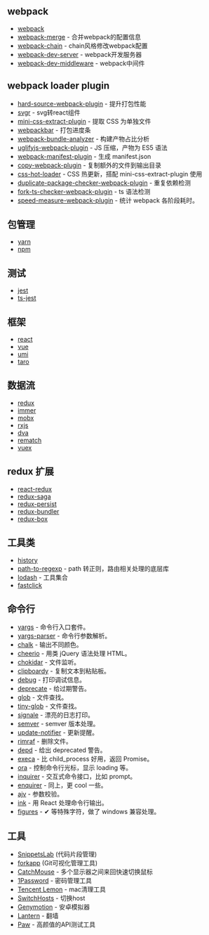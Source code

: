 
## webpack
- [webpack](https://github.com/webpack/webpack) 
- [webpack-merge](https://github.com/survivejs/webpack-merge) - 合并webpack的配置信息
- [webpack-chain](https://github.com/neutrinojs/webpack-chain) - chain风格修改webpack配置
- [webpack-dev-server](https://github.com/webpack/webpack-dev-server) - webpack开发服务器
- [webpack-dev-middleware](https://github.com/webpack/webpack-dev-middleware) - webpack中间件

## webpack loader plugin
- [hard-source-webpack-plugin](https://github.com/mzgoddard/hard-source-webpack-plugin) - 提升打包性能
- [svgr](https://github.com/smooth-code/svgr) - svg转react组件
- [mini-css-extract-plugin](https://github.com/webpack-contrib/mini-css-extract-plugin) - 提取 CSS 为单独文件
- [webpackbar](https://github.com/nuxt/webpackbar) - 打包进度条
- [webpack-bundle-analyzer](https://github.com/webpack-contrib/webpack-bundle-analyzer) - 构建产物占比分析
- [uglifyjs-webpack-plugin](https://github.com/webpack-contrib/terser-webpack-plugin) - JS 压缩，产物为 ES5 语法
- [webpack-manifest-plugin](https://github.com/danethurber/webpack-manifest-plugin) - 生成 manifest.json
- [copy-webpack-plugin](https://github.com/webpack-contrib/copy-webpack-plugin) - 复制额外的文件到输出目录
- [css-hot-loader](https://github.com/shepherdwind/css-hot-loader) - CSS 热更新，搭配 mini-css-extract-plugin 使用
- [duplicate-package-checker-webpack-plugin](https://github.com/darrenscerri/duplicate-package-checker-webpack-plugin) - 重复依赖检测
- [fork-ts-checker-webpack-plugin](https://github.com/Realytics/fork-ts-checker-webpack-plugin) - ts 语法检测
- [speed-measure-webpack-plugin](https://github.com/stephencookdev/speed-measure-webpack-plugin) - 统计 webpack 各阶段耗时。

## 包管理

- [yarn](https://github.com/yarnpkg/yarn)
- [npm](https://github.com/npm/cli)


## 测试

- [jest](https://github.com/facebook/jest)
- [ts-jest](https://github.com/kulshekhar/ts-jest)


## 框架

- [react](https://github.com/facebook/react)
- [vue](https://github.com/vuejs/vue)
- [umi](https://github.com/umijs/umi)
- [taro](https://github.com/NervJS/taro)


## 数据流

- [redux](https://github.com/reduxjs/redux)
- [immer](https://github.com/mweststrate/immer)
- [mobx](https://github.com/mobxjs/mobx)
- [rxjs](https://github.com/ReactiveX/rxjs)
- [dva](https://github.com/dvajs/dva)
- [rematch](https://github.com/rematch/rematch)
- [vuex](https://github.com/vuejs/vuex)


## redux 扩展

- [react-redux](https://github.com/reduxjs/react-redux)
- [redux-saga](https://github.com/redux-saga/redux-saga)
- [redux-persist](https://github.com/rt2zz/redux-persist)
- [redux-bundler](https://github.com/henrikjoreteg/redux-bundler)
- [redux-box](https://github.com/anish000kumar/redux-box)


## 工具类

- [history](https://github.com/ReactTraining/history)
- [path-to-regexp](https://github.com/pillarjs/path-to-regexp) - path 转正则，路由相关处理的底层库
- [lodash](https://github.com/lodash/lodash) - 工具集合
- [fastclick](https://github.com/ftlabs/fastclick)


## 命令行

- [yargs](https://github.com/yargs/yargs) - 命令行入口套件。
- [yargs-parser](https://github.com/yargs/yargs-parser) - 命令行参数解析。
- [chalk](https://github.com/chalk/chalk) - 输出不同颜色。
- [cheerio](https://github.com/cheeriojs/cheerio) - 用类 jQuery 语法处理 HTML。
- [chokidar](https://github.com/paulmillr/chokidar) - 文件监听。
- [clipboardy](https://github.com/sindresorhus/clipboardy) - 复制文本到粘贴板。
- [debug](https://github.com/visionmedia/debug) - 打印调试信息。
- [deprecate](https://github.com/brianc/node-deprecate) - 给过期警告。
- [glob](https://github.com/isaacs/node-glob) - 文件查找。
- [tiny-glob](https://github.com/terkelg/tiny-glob) - 文件查找。
- [signale](https://github.com/klaussinani/signale) - 漂亮的日志打印。
- [semver](https://github.com/npm/node-semver) - semver 版本处理。
- [update-notifier](https://github.com/yeoman/update-notifier) - 更新提醒。
- [rimraf](https://github.com/isaacs/rimraf) - 删除文件。
- [depd](https://github.com/dougwilson/nodejs-depd) - 给出 deprecated 警告。
- [execa](https://github.com/sindresorhus/execa) - 比 child\_process 好用，返回 Promise。
- [ora](https://github.com/sindresorhus/ora) - 控制命令行光标，显示 loading 等。
- [inquirer](https://github.com/SBoudrias/Inquirer.js) - 交互式命令接口，比如 prompt。
- [enquirer](https://github.com/enquirer/enquirer) - 同上，更 cool 一些。
- [ajv](https://github.com/epoberezkin/ajv) - 参数校验。
- [ink](https://github.com/vadimdemedes/ink) - 用 React 处理命令行输出。
- [figures](https://github.com/sindresorhus/figures) - ✔︎ 等特殊字符，做了 windows 兼容处理。

## 工具

 - [SnippetsLab](http://www.renfei.org/snippets-lab/) (代码片段管理) 
 - [forkapp](https://forkapp.io) (Git可视化管理工具)
 - [CatchMouse](http://macappstore.org/catchmouse/) - 多个显示器之间来回快速切换鼠标
 - [1Password](https://1password.com/) - 密码管理工具
 - [Tencent Lemon](https://mac.gj.qq.com/) - mac清理工具
 - [SwitchHosts](https://github.com/oldj/SwitchHosts) - 切换host
 - [Genymotion](https://www.genymotion.com/) - 安卓模拟器
 - [Lantern](https://github.com/getlantern/lantern) - 翻墙
 - [Paw](https://paw.cloud/) - 高颜值的API测试工具